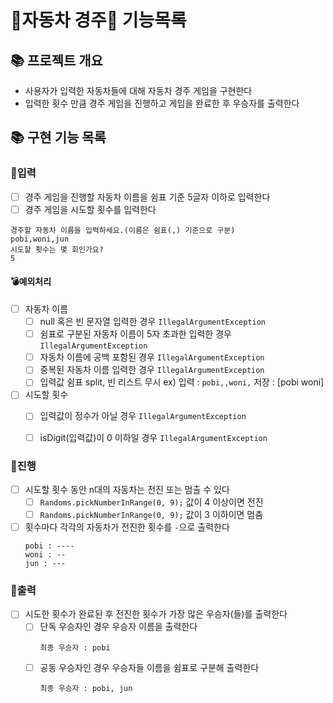 # 🚗자동차 경주🚗 기능목록

## 📚 프로젝트 개요
- 사용자가 입력한 자동차들에 대해 자동차 경주 게임을 구현한다
- 입력한 횟수 만큼 경주 게임을 진행하고 게임을 완료한 후 우승자를 출력한다
## 📚 구현 기능 목록

### 💫입력
- [ ] 경주 게임을 진행할 자동차 이름을 쉼표 기준 5글자 이하로 입력한다
- [ ] 경주 게임을 시도할 횟수를 입력한다
```
경주할 자동차 이름을 입력하세요.(이름은 쉼표(,) 기준으로 구분)
pobi,woni,jun
시도할 횟수는 몇 회인가요?
5
```


#### 💣예외처리
- [ ] 자동차 이름
    - [ ] null 혹은 빈 문자열 입력한 경우 `IllegalArgumentException`
  <!-- - [ ] 구분자인 쉼표 입력하지 않은 경우 `IllegalArgumentException` -->
    - [ ] 쉼표로 구분된 자동차 이름이 5자 초과한 입력한 경우 `IllegalArgumentException`
    - [ ] 자동차 이름에 공백 포함된 경우 `IllegalArgumentException`
    - [ ] 중복된 자동차 이름 입력한 경우 `IllegalArgumentException`
    - [ ] 입력값 쉼표 split, 빈 리스트 무시 ex) 입력 : `pobi,,woni,` 저장 : [pobi woni]

- [ ] 시도할 횟수
    - [ ] 입력값이 정수가 아닐 경우 `IllegalArgumentException`
    - [ ] isDigit(입력값)이 0 이하일 경우 `IllegalArgumentException`


### 💫진행
- [ ] 시도할 횟수 동안 n대의 자동차는 전진 또는 멈출 수 있다
    - [ ] `Randoms.pickNumberInRange(0, 9);` 값이 4 이상이면 전진
    - [ ] `Randoms.pickNumberInRange(0, 9);` 값이 3 이하이면 멈춤
- [ ] 횟수마다 각각의 자동차가 전진한 횟수를 `-`으로 출력한다
  ```
  pobi : ----
  woni : --
  jun : ---
  ```

### 💫출력
- [ ] 시도한 횟수가 완료된 후 전진한 횟수가 가장 많은 우승자(들)를 출력한다
    - [ ] 단독 우승자인 경우 우승자 이름을 출력한다
      ```
      최종 우승자 : pobi
      ```
    - [ ] 공동 우승자인 경우 우승자들 이름을 쉼표로 구분해 출력한다
      ```
      최종 우승자 : pobi, jun
      ```